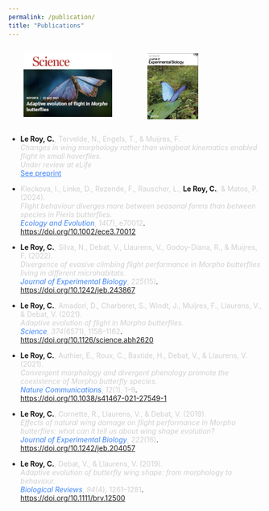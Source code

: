 ```yaml
---
permalink: /publication/
title: "Publications"
---
```


<div style="display: flex; gap: 100px; margin-top: 30px; margin-bottom: 30px;">
  <a href="https://doi.org/10.1126/science.abh2620" style="flex: 1; max-width: 35%;">
    <img src="/assets/images/cover science.png" alt="cover 1" style="width: 100%; height: auto; display: block; margin-left: 30px;">
  </a>
  <a href="https://doi.org/10.1242/jeb.243867" style="flex: 1; max-width: 20%;">
    <img src="/assets/images/cover JEB.png" alt="cover 2" style="width: 100%; height: auto; display: block;">
  </a>
</div>



- **Le Roy, C.**<span style="color:#D0D0D0;">, Tervelde, N., Engels, T., & Muijres, F.  
  *Changes in wing morphology rather than wingbeat kinematics enabled flight in small hoverflies.*  
  _Under review at eLife_</span>  
  <a href="https://elifesciences.org/reviewed-preprints/97839#tab-content" style="color:#3B82F6;" target="_blank">See preprint</a>

- <span style="color:#D0D0D0;">Kleckova, I., Linke, D., Rezende, F., Rauscher, L.,</span> **Le Roy, C.**<span style="color:#D0D0D0;">, & Matos, P. (2024).  
  *Flight behaviour diverges more between seasonal forms than between species in Pieris butterflies.*</span>  
  <span style="color:#3B82F6;"><em>Ecology and Evolution</em></span><span style="color:#D0D0D0;">, _14_(7), e70012</span>.  
  <a href="https://doi.org/10.1002/ece3.70012" style="color:#1E3A8A;" target="_blank">https://doi.org/10.1002/ece3.70012</a>

- **Le Roy, C.**<span style="color:#D0D0D0;">, Silva, N., Debat, V., Llaurens, V., Godoy-Diana, R., & Muijres, F. (2022).  
  *Divergence of evasive climbing flight performance in Morpho butterflies living in different microhabitats.*</span>  
  <span style="color:#3B82F6;"><em>Journal of Experimental Biology</em></span><span style="color:#D0D0D0;">, _225_(15)</span>.  
  <a href="https://doi.org/10.1242/jeb.243867" style="color:#1E3A8A;" target="_blank">https://doi.org/10.1242/jeb.243867</a>

- **Le Roy, C.**<span style="color:#D0D0D0;">, Amadori, D., Charberet, S., Windt, J., Muijres, F., Llaurens, V., & Debat, V. (2021).  
  *Adaptive evolution of flight in Morpho butterflies.*</span>  
  <span style="color:#3B82F6;"><em>Science</em></span><span style="color:#D0D0D0;">, _374_(6571), 1158–1162</span>.  
  <a href="https://doi.org/10.1126/science.abh2620" style="color:#1E3A8A;" target="_blank">https://doi.org/10.1126/science.abh2620</a>

- **Le Roy, C.**<span style="color:#D0D0D0;">, Authier, E., Roux, C., Bastide, H., Debat, V., & Llaurens, V. (2021).  
  *Convergent morphology and divergent phenology promote the coexistence of Morpho butterfly species.*</span>  
  <span style="color:#3B82F6;"><em>Nature Communications</em></span><span style="color:#D0D0D0;">, _12_(1), 1–9</span>.  
  <a href="https://doi.org/10.1038/s41467-021-27549-1" style="color:#1E3A8A;" target="_blank">https://doi.org/10.1038/s41467-021-27549-1</a>

- **Le Roy, C.**<span style="color:#D0D0D0;">, Cornette, R., Llaurens, V., & Debat, V. (2019).  
  *Effects of natural wing damage on flight performance in Morpho butterflies: what can it tell us about wing shape evolution?*</span>  
  <span style="color:#3B82F6;"><em>Journal of Experimental Biology</em></span><span style="color:#D0D0D0;">, _222_(16)</span>.  
  <a href="https://doi.org/10.1242/jeb.204057" style="color:#1E3A8A;" target="_blank">https://doi.org/10.1242/jeb.204057</a>

- **Le Roy, C.**<span style="color:#D0D0D0;">, Debat, V., & Llaurens, V. (2019).  
  *Adaptive evolution of butterfly wing shape: from morphology to behaviour.*</span>  
  <span style="color:#3B82F6;"><em>Biological Reviews</em></span><span style="color:#D0D0D0;">, _94_(4), 1261–1281</span>.  
  <a href="https://doi.org/10.1111/brv.12500" style="color:#1E3A8A;" target="_blank">https://doi.org/10.1111/brv.12500</a>  



